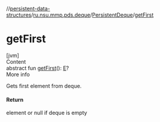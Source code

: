 //[persistent-data-structures](../../index.md)/[ru.nsu.mmp.pds.deque](../index.md)/[PersistentDeque](index.md)/[getFirst](get-first.md)



# getFirst  
[jvm]  
Content  
abstract fun [getFirst](get-first.md)(): [E](index.md)?  
More info  


Gets first element from deque.



#### Return  


element or null if deque is empty

  



